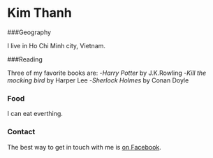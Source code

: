 # Kim Thanh 

###Geography

I live in Ho Chi Minh city, Vietnam.

###Reading

Three of my favorite books are:
-*Harry Potter* by J.K.Rowling
-*Kill the mocking bird* by Harper Lee
-*Sherlock Holmes* by Conan Doyle

### Food

I can eat everthing.

### Contact 

The best way to get in touch with me is [on Facebook](https://facebook.com/kimthanh3001).


